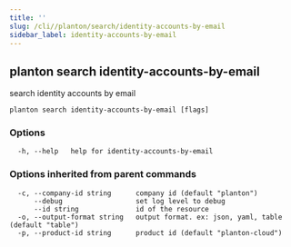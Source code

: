 ```yaml
---
title: ''
slug: /cli//planton/search/identity-accounts-by-email
sidebar_label: identity-accounts-by-email
---
```

## planton search identity-accounts-by-email

search identity accounts by email

```
planton search identity-accounts-by-email [flags]
```

### Options

```
  -h, --help   help for identity-accounts-by-email
```

### Options inherited from parent commands

```
  -c, --company-id string      company id (default "planton")
      --debug                  set log level to debug
      --id string              id of the resource
  -o, --output-format string   output format. ex: json, yaml, table (default "table")
  -p, --product-id string      product id (default "planton-cloud")
```

